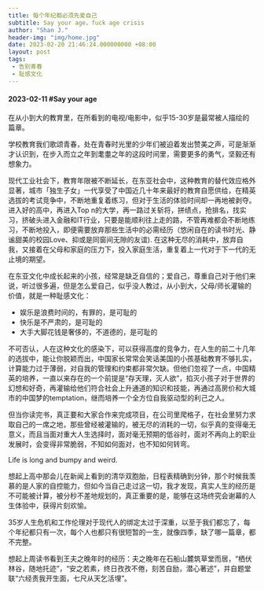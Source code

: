 ```yaml
---
title: 每个年纪都必须先爱自己
subtitle: Say your age，fuck age crisis
author: "Shan J."
header-img: "img/home.jpg"
date: 2023-02-20 21:46:24.000000000 +08:00
layout: post
tags:
 - 告别青春
 - 耻感文化
---
```

#### 2023-02-11 #Say your age

在从小到大的教育里，在所看到的电视/电影中，似乎15-30岁是最常被人描绘的篇章。

学校教育我们歌颂青春，处在青春时光里的少年们被迫着发出赞美之声，可是渐渐才认识到，在步入而立之年到耄耋之年的这段时间里，需要更多的勇气，坚毅还有想象力。

现代工业社会下，教育年限被不断延长，在东亚社会中，这种教育的替代效应格外显著，城市「独生子女」一代享受了中国近几十年来最好的教育自愿供给，在精英选拔的考试竞争中，不断地重复着练习，但对于生活的体验时间却一再地被剥夺。进入好的高中，再进入Top n的大学，再一路过关斩将，拼绩点，抢排名，找实习，挤破头进入金融和IT行业，只要是能顺利往上走的路，不管再难都会不断地练习，不断地投入，即便需要放弃那些生活中的必需经历（悠闲自在的读书时光、静谧甜美的校园Love、抑或是同窗间无隙的友谊). 在这种无尽的消耗中，放弃自我，又接着在父母和家庭的压力下，投入家庭生活，重复着上一代对于下一代的无止境的期望。

在东亚文化中成长起来的小孩，经常是缺乏自信的；爱自己，尊重自己对于他们来说，听过很多遍，但是怎么爱自己，似乎没人教过，从小到大，父母/师长灌输的价值，就是一种耻感文化：
 - 娱乐是浪费时间的，有罪的，是可耻的
 - 快乐是不严肃的，是可耻的
 - 大手大脚花钱是奢侈的，不道德的，是可耻的

不可否认，人在这种文化的感染下，可以获得高度的竞争力，在人生的前二十几年的选拔中，能让你脱颖而出，中国家长常常会笑话美国的小孩基础教育不够扎实，计算能力过于薄弱，对自我的管理和约束都非常欠缺。但他们忽视了一点，中国精英的培养，一直以来存在的一个前提是“存天理，灭人欲”，掐灭小孩子对于世界的幻想和好奇，再灌输给他们符合社会上升通道的知识和技能，再通过高房价和大城市的中国梦的temptation，继而培养一个全方位自我驱动型的利己之人。

但当你读完书，真正要和大家合作来完成项目，在公司里爬格子，在社会里努力求取自己的一席之地，那些曾经被灌输的，被无尽的消耗的一切，似乎真的变得毫无意义，而且当面对重大人生选择时，面对毫无预期的低谷时，面对不再向上的职业发展时，会变得非常脆弱，不知如何面对，也不知如何转弯。

Life is long and bumpy and weird.

想起上高中那会儿在新闻上看到的清华双胞胎，日程表精确到分钟，那个时候我羡慕的是人家的自控能力，但如今当自己走过这一切，我才发现，真实人生的经历是不可能被计算，被分秒不差地规划的，真正重要的是，能够在这场终究会谢幕的人生体验中，获得片刻欢愉。

35岁人生危机和工作伦理对于现代人的绑定太过于深重，以至于我们都忘了，每个年纪都只有一次，每个人也都只有很短暂的一生，就像四季，缺了哪一篇章，都不完整。

想起上周读书看到王夫之晚年时的经历：夫之晚年在石船山麓筑草堂而居，“栖伏林谷，随地托迹”，“安之若素，终日孜孜不倦，刻苦自励，潜心著述”，并自题堂联“六经责我开生面，七尺从天乞活埋”。
